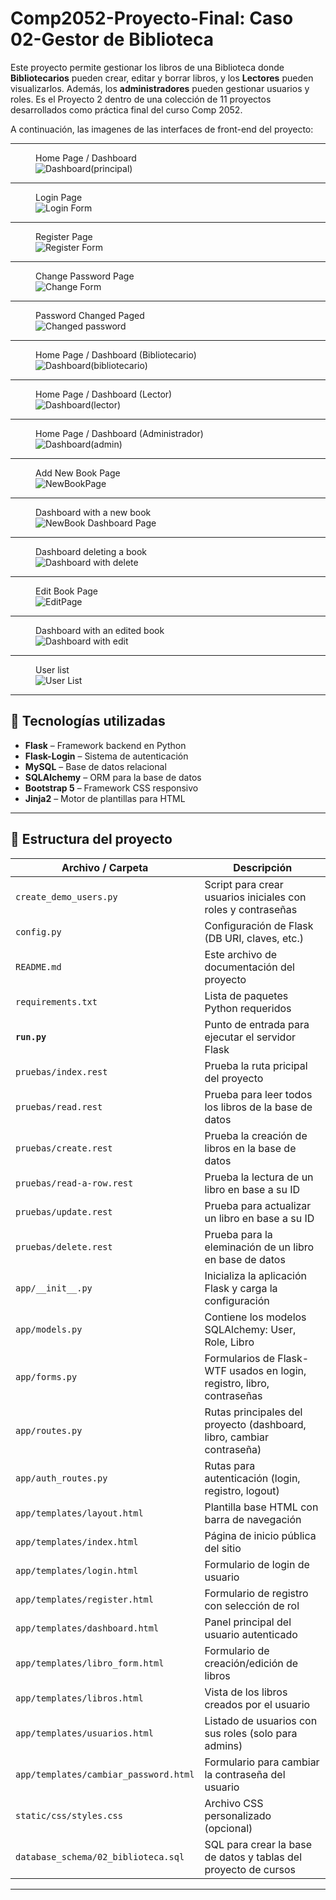 # Comp2052-Proyecto-Final: Caso 02-Gestor de Biblioteca

Este proyecto permite gestionar los libros de una Biblioteca donde **Bibliotecarios** pueden crear, editar y borrar libros, y los **Lectores** pueden visualizarlos. Además, los **administradores** pueden gestionar usuarios y roles. Es el Proyecto 2 dentro de una colección de 11 proyectos desarrollados como práctica final del curso Comp 2052.

A continuación, las imagenes de las interfaces de front-end del proyecto:
 
---

<figure class="image"> 
   <figcaption>Home Page / Dashboard </figcaption>
   <img src="images/prinsipal.png" alt="Dashboard(principal)">
</figure>

---

<figure class="image">
   <figcaption>Login Page</figcaption>
   <img src="images/login.png" alt="Login Form">
</figure>

---

<figure class="image"> 
   <figcaption>Register Page</figcaption>
   <img src="images/registrarse.png" alt="Register Form">
</figure>

---

<figure class="image">
   <figcaption>Change Password Page </figcaption>
   <img src="images/cambiar password.png" alt="Change Form">
</figure>

---

<figure class="image">
   <figcaption>Password Changed Paged </figcaption>
   <img src="images/autualizando password.png" alt="Changed password">
</figure>

---

<figure class="image"> 
   <figcaption>Home Page / Dashboard (Bibliotecario) </figcaption>
   <img src="images/biblitecario-view.png" alt="Dashboard(bibliotecario)">
</figure>

---

<figure class="image">
   <figcaption>Home Page / Dashboard (Lector) </figcaption>
   <img src="images/lector-view.png" alt="Dashboard(lector)">
</figure>

---

<figure class="image"> 
   <figcaption>Home Page / Dashboard (Administrador) </figcaption>
   <img src="images/admin view.png" alt="Dashboard(admin)">
</figure>

---

<figure class="image">
   <figcaption>Add New Book Page </figcaption>
   <img src="images/nuevo libro.png" alt="NewBookPage">
</figure>

---

<figure class="image">
   <figcaption>Dashboard with a new book</figcaption>
   <img src="images/nuevo libro-2.png" alt="NewBook Dashboard Page">
</figure>

---

<figure class="image">
   <figcaption> Dashboard deleting a book </figcaption>
   <img src="images/borrar libro.png" alt="Dashboard with delete">
</figure>

---

<figure class="image">
   <figcaption> Edit Book Page </figcaption>
   <img src="images/edit libro.png" alt="EditPage">
</figure>

---

<figure class="image">
   <figcaption> Dashboard with an edited book </figcaption>
   <img src="images/biblitecario-view.despues de cambio.png" alt="Dashboard with edit">
</figure>

---

<figure class="image">
   <figcaption>User list</figcaption>
   <img src="images/users.png" alt="User List">
</figure>

---

## 🚀 Tecnologías utilizadas

- **Flask** – Framework backend en Python
- **Flask-Login** – Sistema de autenticación
- **MySQL** – Base de datos relacional
- **SQLAlchemy** – ORM para la base de datos
- **Bootstrap 5** – Framework CSS responsivo
- **Jinja2** – Motor de plantillas para HTML

---

## 📂 Estructura del proyecto

| Archivo / Carpeta                                                 | Descripción                                                                |
| ----------------------------------------------------------------- | -------------------------------------------------------------------------- |
| `create_demo_users.py`                                            | Script para crear usuarios iniciales con roles y contraseñas               |
| `config.py`                                                       | Configuración de Flask (DB URI, claves, etc.)                              |
| `README.md`                                                       | Este archivo de documentación del proyecto                                 |
| `requirements.txt`                                                | Lista de paquetes Python requeridos                                        |
| **`run.py`**                                                      | Punto de entrada para ejecutar el servidor Flask                           |
| `pruebas/index.rest`                                              | Prueba la ruta pricipal del proyecto                                       |
| `pruebas/read.rest`                                               | Prueba para leer todos los libros de la base de datos                      |
| `pruebas/create.rest`                                             | Prueba la creación de libros en la base de datos                           |
| `pruebas/read-a-row.rest`                                         | Prueba la lectura de un libro en base a su ID                              |
| `pruebas/update.rest`                                             | Prueba para actualizar un libro en base a su ID                            |
| `pruebas/delete.rest`                                             | Prueba para la eleminación de un libro en base de datos                    |
| `app/__init__.py`                                                 | Inicializa la aplicación Flask y carga la configuración                    |
| `app/models.py`                                                   | Contiene los modelos SQLAlchemy: User, Role, Libro                         |
| `app/forms.py`                                                    | Formularios de Flask-WTF usados en login, registro, libro, contraseñas     |
| `app/routes.py`                                                   | Rutas principales del proyecto (dashboard, libro, cambiar contraseña)      |
| `app/auth_routes.py`                                              | Rutas para autenticación (login, registro, logout)                         |
| `app/templates/layout.html`                                       | Plantilla base HTML con barra de navegación                                |
| `app/templates/index.html`                                        | Página de inicio pública del sitio                                         |
| `app/templates/login.html`                                        | Formulario de login de usuario                                             |
| `app/templates/register.html`                                     | Formulario de registro con selección de rol                                |
| `app/templates/dashboard.html`                                    | Panel principal del usuario autenticado                                    |
| `app/templates/libro_form.html`                                   | Formulario de creación/edición de libros                                   |
| `app/templates/libros.html`                                       | Vista de los libros creados por el usuario                                 |
| `app/templates/usuarios.html`                                     | Listado de usuarios con sus roles (solo para admins)                       |
| `app/templates/cambiar_password.html`                             | Formulario para cambiar la contraseña del usuario                          |
| `static/css/styles.css`                                           | Archivo CSS personalizado (opcional)                                       |
| `database_schema/02_biblioteca.sql`                               | SQL para crear la base de datos y tablas del proyecto de cursos            |

---
